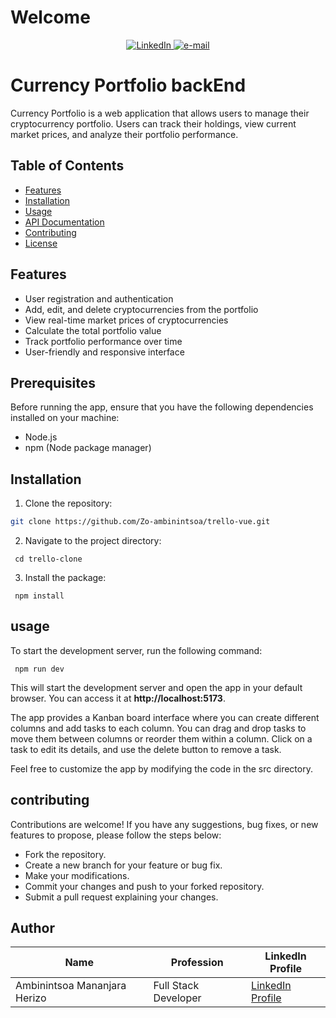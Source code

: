 # Welcome

<p align="center">
    <a href="https://www.linkedin.com/in/zo-ambinintsoa">
        <img src="https://img.shields.io/badge/LinkedIn-blue?style=flat-square&logo=linkedin" alt="LinkedIn">
    </a>
    <a href="mailto:ambinintsoa.business@gmail.com">
        <img src="https://img.shields.io/badge/Email-blue?style=flat-square&logo=gmail&logoColor=white" alt="e-mail">
    </a>
</p>

# Currency Portfolio backEnd

Currency Portfolio is a web application that allows users to manage their cryptocurrency portfolio. Users can track their holdings, view current market prices, and analyze their portfolio performance.

## Table of Contents

- [Features](#features)
- [Installation](#installation)
- [Usage](#usage)
- [API Documentation](#api-documentation)
- [Contributing](#contributing)
- [License](#license)

## Features

- User registration and authentication
- Add, edit, and delete cryptocurrencies from the portfolio
- View real-time market prices of cryptocurrencies
- Calculate the total portfolio value
- Track portfolio performance over time
- User-friendly and responsive interface

## Prerequisites

Before running the app, ensure that you have the following dependencies installed on your machine:

- Node.js
- npm (Node package manager)

## Installation

1. Clone the repository:

```bash
git clone https://github.com/Zo-ambinintsoa/trello-vue.git
```

2. Navigate to the project directory:

``` shell
 cd trello-clone
  ```

3. Install the package:

``` shell
 npm install
  ```

## usage 

To start the development server, run the following command: 


``` shell
 npm run dev
  ```


This will start the development server and open the app in your default browser. You can access it at **http://localhost:5173**.

The app provides a Kanban board interface where you can create different columns and add tasks to each column. You can drag and drop tasks to move them between columns or reorder them within a column. Click on a task to edit its details, and use the delete button to remove a task.

Feel free to customize the app by modifying the code in the src directory.


## contributing
<p> Contributions are welcome! If you have any suggestions, bug fixes, or new features to propose, please follow the steps below: </p>

<ul>
  <li>Fork the repository.</li>
  <li>Create a new branch for your feature or bug fix.</li>
  <li>Make your modifications.</li>
  <li>Commit your changes and push to your forked repository.</li>
  <li>Submit a pull request explaining your changes.</li>
</ul>


## Author

<table class="table table-bordered table-striped">
  <thead>
    <tr>
      <th>Name</th>
      <th>Profession</th>
      <th>LinkedIn Profile</th>
    </tr>
  </thead>
  <tbody>
    <tr>
      <td>Ambinintsoa Mananjara Herizo</td>
      <td>Full Stack Developer</td>
      <td>
        <a href="https://www.linkedin.com/in/zo-ambinintsoa/" target="_blank">LinkedIn Profile</a>
      </td>
    </tr>
  </tbody>
</table>
